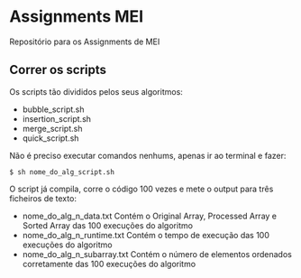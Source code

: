 # Assignments MEI
Repositório para os Assignments de MEI

## Correr os scripts
Os scripts tão divididos pelos seus algoritmos:
* bubble_script.sh
* insertion_script.sh
* merge_script.sh
* quick_script.sh

Não é preciso executar comandos nenhums, apenas ir ao terminal e fazer:

```
$ sh nome_do_alg_script.sh
```
O script já compila, corre o código 100 vezes e mete o output para três ficheiros de texto:
* nome_do_alg_n_data.txt
Contém o Original Array, Processed Array e Sorted Array das 100 execuções do algoritmo
* nome_do_alg_n_runtime.txt
Contém o tempo de execução das 100 execuções do algoritmo
* nome_do_alg_n_subarray.txt
Contém o número de elementos ordenados corretamente das 100 execuções do algoritmo

